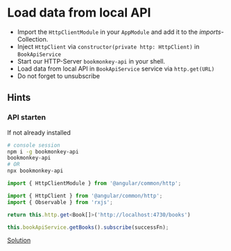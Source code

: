# Load data from local API
- Import the `HttpClientModule` in your `AppModule` and add it to the _imports_-Collection.
- Inject `HttpClient` via `constructor(private http: HttpClient)` in `BookApiService`
- Start our HTTP-Server `bookmonkey-api` in your shell.
- Load data from local API in `BookApiService` service via `http.get(URL)`
- Do not forget to unsubscribe

## Hints
### API starten
If not already installed
```bash
# console session
npm i -g bookmonkey-api
bookmonkey-api
# OR
npx bookmonkey-api
```

```typescript
import { HttpClientModule } from '@angular/common/http';
```

```typescript
import { HttpClient } from '@angular/common/http';
import { Observable } from 'rxjs';
```

```typescript
return this.http.get<Book[]>('http://localhost:4730/books')
```

```typescript
this.bookApiService.getBooks().subscribe(successFn);
```



[Solution](https://stackblitz.com/github/workshops-de/angular-workshop/tree/solve--load-data-from-local-api)
